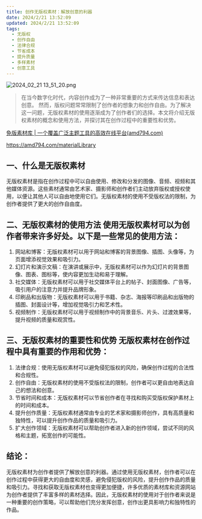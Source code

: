 ```yaml
---
title: 创作无版权素材：解放创意的利器
date: 2024/2/21 13:52:09
updated: 2024/2/21 13:52:09
tags:
  - 无版权
  - 创作自由
  - 法律合规
  - 节省成本
  - 提升质量
  - 多样素材
  - 创意工具
---
```



<img src="https://static.amd794.com/blog/images/2024_02_21 13_51_20.png@blog" title="2024_02_21 13_51_20.png" alt="2024_02_21 13_51_20.png"/>

> 在当今数字化时代，内容创作成为了一种非常重要的方式来传达信息和表达创意。
> 然而，版权问题常常限制了创作者的想象力和创作自由。为了解决这一问题，无版权素材的使用逐渐成为了创作者们的选择。本文将介绍无版权素材的概念和使用方法，并探讨其在创作过程中的重要性和优势。

[免版素材库 | 一个覆盖广泛主题工具的高效在线平台(amd794.com)](https://amd794.com/materialLibrary)

https://amd794.com/materialLibrary

## 一、什么是无版权素材

无版权素材是指在创作过程中可以自由使用、修改和分发的图像、音频、视频和其他媒体资源。这些素材通常由艺术家、摄影师和创作者们主动放弃版权或授权使用，以便让其他人可以自由地使用它们。无版权素材的使用不受版权法的限制，为创作者提供了更大的创作自由度。

## 二、无版权素材的使用方法 使用无版权素材可以为创作者带来许多好处。以下是一些常见的使用方法：

1. 网站和博客：无版权素材可以用于网站和博客的背景图像、插图、头像等，为页面增添视觉效果和吸引力。
1. 幻灯片和演示文稿：在演讲或展示中，无版权素材可以作为幻灯片的背景图像、图表、图标等，使内容更加生动和易于理解。
1. 社交媒体：无版权素材可以用于社交媒体平台上的帖子、封面图像、广告等，吸引用户的注意力并提升品牌形象。
1. 印刷品和出版物：无版权素材可以用于书籍、杂志、海报等印刷品和出版物的插图、封面设计等，增加视觉吸引力和艺术性。
1. 视频制作：无版权素材可以用于视频制作中的背景音乐、片头、过渡效果等，提升视频的质量和观赏性。

## 三、无版权素材的重要性和优势 无版权素材在创作过程中具有重要的作用和优势：

1. 法律合规：使用无版权素材可以避免侵犯版权的风险，确保创作过程的合法性和合规性。
1. 创作自由：无版权素材的使用不受版权法的限制，创作者可以更自由地表达自己的想法和创意。
1. 节省时间和成本：无版权素材可以节省创作者在寻找和购买受版权保护素材上的时间和成本。
1. 提升创作质量：无版权素材通常由专业的艺术家和摄影师创作，具有高质量和独特性，可以提升创作作品的质量和吸引力。
1. 扩大创作领域：无版权素材可以帮助创作者进入新的创作领域，尝试不同的风格和主题，拓宽创作的可能性。

## 结论：

无版权素材为创作者提供了解放创意的利器。通过使用无版权素材，创作者可以在创作过程中获得更大的自由度和灵感，避免侵犯版权的风险，提升创作作品的质量和吸引力。寻找和获取无版权素材也变得更加便捷，许多优质的素材库和资源网站为创作者提供了丰富多样的素材选择。因此，无版权素材的使用对于创作者来说是一种重要的创作策略，可以帮助他们充分发挥创意，创作出更具影响力和独特性的作品。